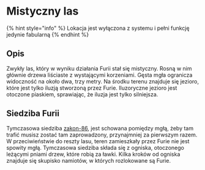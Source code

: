 # Mistyczny las

{% hint style="info" %}
Lokacja jest wyłączona z systemu i pełni funkcję jedynie fabularną
{% endhint %}

## Opis

Zwykły las, który w wyniku działania Furii stał się mistyczny. Rosną w nim głównie drzewa liściaste z wystającymi korzeniami. Gęsta mgła ogranicza widoczność na około dwa, trzy metry. Na środku terenu znajduje się jezioro, które jest tylko iluzją stworzoną przez Furie. Iluzoryczne jezioro jest otoczone piaskiem, sprawiając, że iluzja jest tylko silniejsza.

## Siedziba Furii

Tymczasowa siedziba [zakon-86](../../furie/zakon-86/ "mention"), jest schowana pomiędzy mgłą, żeby tam trafić musisz zostać tam zaprowadzony, przynajmniej za pierwszym razem. W przeciwieństwie do reszty lasu, teren zamieszkały przez Furie nie jest spowity mgłą. Tymczasowa siedziba składa się z ogniska, otoczonego leżącymi pniami drzew, które robią za ławki. Kilka kroków od ogniska znajduje się skupisko namiotów, w których rozlokowane są Furie.

